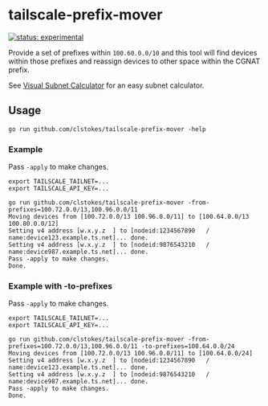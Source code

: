 # tailscale-prefix-mover

[![status: experimental](https://img.shields.io/badge/status-experimental-blue)](https://tailscale.com/kb/1167/release-stages/#experimental)

Provide a set of prefixes within `100.60.0.0/10` and this tool will find devices within those prefixes and reassign devices to other space within the CGNAT prefix.

See [Visual Subnet Calculator](https://www.davidc.net/sites/default/subnets/subnets.html?network=100.64.0.0&mask=10&division=1.0) for an easy subnet calculator.

## Usage

```shell
go run github.com/clstokes/tailscale-prefix-mover -help
```

### Example

Pass `-apply` to make changes.

```shell
export TAILSCALE_TAILNET=...
export TAILSCALE_API_KEY=...

go run github.com/clstokes/tailscale-prefix-mover -from-prefixes=100.72.0.0/13,100.96.0.0/11
Moving devices from [100.72.0.0/13 100.96.0.0/11] to [100.64.0.0/13 100.80.0.0/12]
Setting v4 address [w.x.y.z  ] to [nodeid:1234567890   / name:device123.example.ts.net]... done.
Setting v4 address [w.x.y.z  ] to [nodeid:9876543210   / name:device987.example.ts.net]... done.
Pass -apply to make changes.
Done.
```

### Example with -to-prefixes

Pass `-apply` to make changes.

```shell
export TAILSCALE_TAILNET=...
export TAILSCALE_API_KEY=...

go run github.com/clstokes/tailscale-prefix-mover -from-prefixes=100.72.0.0/13,100.96.0.0/11 -to-prefixes=100.64.0.0/24
Moving devices from [100.72.0.0/13 100.96.0.0/11] to [100.64.0.0/24]
Setting v4 address [w.x.y.z  ] to [nodeid:1234567890   / name:device123.example.ts.net]... done.
Setting v4 address [w.x.y.z  ] to [nodeid:9876543210   / name:device987.example.ts.net]... done.
Pass -apply to make changes.
Done.
```

